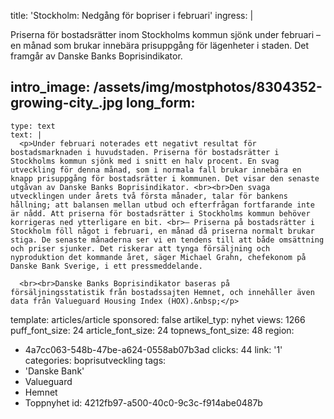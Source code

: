 title: 'Stockholm: Nedgång för bopriser i februari'
ingress: |
  <p>Priserna för bostadsrätter inom Stockholms kommun sjönk under februari – en månad som brukar innebära prisuppgång för lägenheter i staden. Det framgår av Danske Banks Boprisindikator.
  </p>
  
intro_image: /assets/img/mostphotos/8304352-growing-city_.jpg
long_form:
  -
    type: text
    text: |
      <p>Under februari noterades ett negativt resultat för bostadsmarknaden i huvudstaden. Priserna för bostadsrätter i Stockholms kommun sjönk med i snitt en halv procent. En svag utveckling för denna månad, som i normala fall brukar innebära en knapp prisuppgång för bostadsrätter i kommunen. Det visar den senaste utgåvan av Danske Banks Boprisindikator. <br><br>Den svaga utvecklingen under årets två första månader, talar för bankens hållning; att balansen mellan utbud och efterfrågan fortfarande inte är nådd. Att priserna för bostadsrätter i Stockholms kommun behöver korrigeras ned ytterligare en bit. <br>– Priserna på bostadsrätter i Stockholm föll något i februari, en månad då priserna normalt brukar stiga. De senaste månaderna ser vi en tendens till att både omsättning och priser sjunker. Det riskerar att tynga försäljning och nyproduktion det kommande året, säger Michael Grahn, chefekonom på Danske Bank Sverige, i ett pressmeddelande. 
      
      <br><br>Danske Banks Boprisindikator baseras på försäljningsstatistik från bostadssajten Hemnet, och innehåller även data från Valueguard Housing Index (HOX).&nbsp;</p>
      
template: articles/article
sponsored: false
artikel_typ: nyhet
views: 1266
puff_font_size: 24
article_font_size: 24
topnews_font_size: 48
region:
  - 4a7cc063-548b-47be-a624-0558ab07b3ad
clicks: 44
link: '1'
categories: boprisutveckling
tags:
  - 'Danske Bank'
  - Valueguard
  - Hemnet
  - Toppnyhet
id: 4212fb97-a500-40c0-9c3c-f914abe0487b
